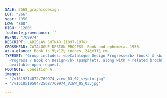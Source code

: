 ```yaml
---
SALE: 2568_graphicdesign
LOT: "266"
year: 1950
LOW: "800"
HIGH: "1200"
footnote_provenance: ''
REFNO: "769974"
DESCRIPT: LADISLAV SUTNAR (1897-1976)
CROSSHEAD: CATALOGUE DESIGN PROCESS. Book and ephemera. 1950.
at-a-glance: Book is 9½x12½ inches, 24¼x31¾ cm.
TYPESET: 'Group includes: <b>Catalogue Design Progress</b> (book) & <b>Catalogue Design
  Progress / Book on Design</b> (pamphlet), along with 4 related brochures. Images
  available upon request.'
FOOTNOTE: Condition A.
images:
- "/v1619214872/769974_view_03_02_syyotn.jpg"
- "/v1618519504/2568/769974_VIEW_05_03.jpg"

---
```

